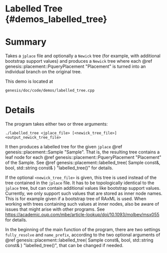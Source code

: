 Labelled Tree {#demos_labelled_tree}
===========

# Summary

Takes a `jplace` file and optionally a `Newick` tree (for example, with additional bootstrap
support values) and produces a `Newick` tree where each
@ref genesis::placement::PqueryPlacement "Placement" is turned into an individual branch on the
original tree.

This demo is located at

    genesis/doc/code/demos/labelled_tree.cpp

# Details

The program takes either two or three arguments:

    ./labelled_tree <jplace_file> [<newick_tree_file>] <output_newick_tree_file>

It then produces a labelled tree for the given `jplace` @ref genesis::placement::Sample "Sample".
That is, the resulting tree contains a leaf node for each
@ref genesis::placement::PqueryPlacement "Placement" of the Sample.
See @ref genesis::placement::labelled_tree( Sample const&, bool, std::string const& ) "labelled_tree()"
for details.

If the optional `<newick_tree_file>` is given, this tree is used instead of the tree contained in
the `jplace` file. It has to be topologically identical to the `jplace` tree, but can contain
additional values like bootstrap support values. Currently, we only support such values that are
stored as inner node names. This is for example given if a bootstrap tree of RAxML is used.
When working with trees containing such values at inner nodes, also be aware of issues that might
arise with other programs. See https://academic.oup.com/mbe/article-lookup/doi/10.1093/molbev/msx055 for details.

In the beginning of the main function of the program, there are two settings `fully_resolve` and
`name_prefix`, according to the two optional arguments of
@ref genesis::placement::labelled_tree( Sample const&, bool, std::string const& ) "labelled_tree()",
that can be changed if needed.
